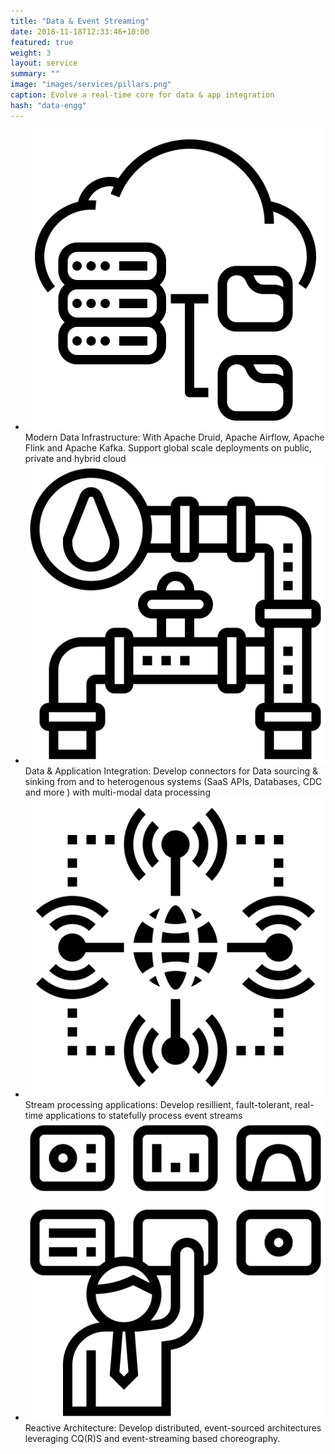```yaml
---
title: "Data & Event Streaming"
date: 2018-11-18T12:33:46+10:00
featured: true
weight: 3
layout: service
summary: "" 
image: "images/services/pillars.png"
caption: Evolve a real-time core for data & app integration
hash: "data-engg"
---
```




- <span class="icon-serv"><img src="../images/icons/cloudfoundation.svg" /></span>Modern Data Infrastructure: With Apache Druid, Apache Airflow, Apache Flink and Apache Kafka. Support global scale deployments on public, private and hybrid cloud
- <span class="icon-serv"><img src="../images/icons/pipelines.svg" /></span>Data & Application Integration: Develop connectors for Data sourcing & sinking from and to heterogenous systems (SaaS APIs, Databases, CDC and more ) with multi-modal data processing
- <span class="icon-serv"><img src="../images/icons/hub.svg" /></span>Stream processing applications: Develop resillient, fault-tolerant, real-time  applications to statefully process event streams
- <span class="icon-serv"><img src="../images/icons/operators.svg" /></span>Reactive Architecture: Develop distributed,  event-sourced architectures leveraging CQ(R)S and event-streaming based choreography.

